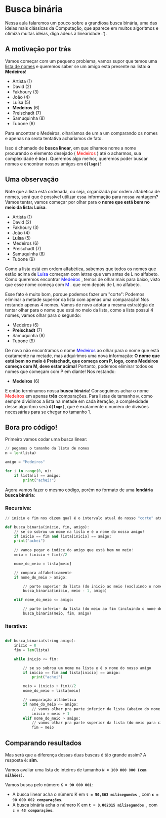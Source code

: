 # Busca binária

Nessa aula falaremos um pouco sobre a grandiosa busca binária, uma das ideias mais clássicas da Computação, que aparece em muitos algoritmos e otimiza muitas ideias, diga adeus à linearidade :').

## A motivação por trás

Vamos começar com um pequeno problema, vamos supor que temos uma <u>lista de nomes</u> e queremos saber se um amigo está presente na lista: **o Medeiros**!

- Artista (1)
- David (2)
- Fakhoury (3)
- João (4)
- Luísa (5)
- **Medeiros** (6)
- Preischadt (7)
- Samuquinha (8)
- Tubone (9)

Para encontrar o Medeiros, olharíamos de um a um comparando os nomes e apenas na sexta tentativa acharíamos de fato.

Isso é chamado de <b> busca linear</b>, em que olhamos nome a nome procurando o elemento desejado (<font color='red'> Medeiros</font> ) até o acharmos, sua complexidade é **`O(n)`**. Queremos algo melhor, queremos poder buscar nomes e encontrar nossos amigos em **`O(logn)`**!

## Uma observação

Note que a lista está ordenada, ou seja, organizada por ordem alfabética de nomes, será que é possível utilizar essa informação para nossa vantagem? Vamos tentar, vamos começar por olhar para o **nome que está bem no meio da lista: Luísa**.

- Artista (1)
- David (2)
- Fakhoury (3)
- João (4)
- **Luísa** (5)
- Medeiros (6)
- Preischadt (7)
- Samuquinha (8)
- Tubone (9)

Como a lista está em ordem alfabética, sabemos que todos os nomes que estão acima de <font color='blue'> Luísa </font> começam com letras que vem antes de L no alfabeto. Como queremos encontrar <font color='blue'> Medeiros </font>, temos de olhar mais para baixo, visto que esse nome começa com <font color='blue'> M </font>. que vem depois de L no alfabeto.

Esse fato é muito bom, porque podemos fazer um "corte": Podemos eliminar a metade superior da lista com apenas uma comparação! Nos restando apenas 4 nomes. Vamos de novo adotar a mesma estratégia de tentar olhar para o nome que está no meio da lista, como a lista possui 4 nomes, vamos olhar para o segundo:

- Medeiros (6)
- **Preischadt** (7)
- Samuquinha (8)
- Tubone (9)

De novo não encontramos o nome <font color='blue'> Medeiros </font> ao olhar para o nome que está exatamente na metade, mas adquirimos uma nova informação: **O nome que está bem no meio é Preischadt, que começa com P, logo, como Medeiros começa com M, deve estar acima!** Portanto, podemos eliminar todos os nomes que começam com P em diante! Nos restando:

- **Medeiros** (6)

E então terminamos nossa **busca binária**! Conseguimos achar o nome <font color='red'> Medeiros </font> em apenas **três** comparações. Para listas de tamanho **`N`**, como sempre dividimos a lista na metade em cada iteração, a complexidade desse algoritmo será **`O(logn)`**, que é exatamente o numéro de divisões necessárias para se chegar no tamanho 1.

## Bora pro código!

Primeiro vamos codar uma busca linear:
```py
// pegamos o tamanho da lista de nomes
n = len(lista)

amigo = "Medeiros"

for i in range(0, n):
    if lista[i] == amigo:
    	print("achei!")
```

Agora vamos fazer o mesmo código, porém no formato de uma **lendária busca binária**:

### Recursiva:
```py
// inicio e fim nos dizem qual é o intervalo atual do nosso "corte" atual da lista.

def busca_binaria(inicio, fim, amigo):
    // se so sobrou um nome na lista e é o nome do nosso amigo!
    if inicio == fim and lista[inicio] == amigo:
	print("achei")
    
    // vamos pegar o indice do amigo que está bem no meio!
    meio = (inicio + fim)//2

    nome_do_meio = lista[meio]

    // compara alfabeticamente
    if nome_do_meio > amigo:

        // parte superior da lista (do inicio ao meio (excluindo o nome do meio))
        busca_binaria(inicio, meio - 1, amigo)

    elif nome_do_meio <= amigo: 

        // parte inferior da lista (do meio ao fim (incluindo o nome do meio))
        busca_binaria(meio, fim, amigo)

```

### Iterativa:
```py

def busca_binaria(string amigo):
    inicio = 0
    fim = len(lista)

    while inicio <= fim:

        // se so sobrou um nome na lista e é o nome do nosso amigo
        if inicio == fim and lista[inicio] == amigo:
	        print("achei")

        meio = (inicio + fim)//2
        nome_do_meio = lista[meio]

        // comparação alfabetica
        if nome_do_meio <= amigo:
            // vamos olhar pra parte inferior da lista (abaixo do nome que esta no meio)
            inicio = meio + 1
        elif nome_do_meio > amigo:
            // vamos olhar pra parte superior da lista (do meio para cima)
            fim = meio
```

## Comparando resultados

Mas será que a diferença dessas duas buscas é tão grande assim? A resposta é: **sim**.

Vamos avaliar uma lista de inteiros de tamanho **`N = 100 000 000 (cem milhões)`**.

Vamos busca pelo número **`K = 90 000 001`**:

- A busca linear acha o número K em **`t = 50,863 milisegundos `**, com **`c = 90 000 002 comparações`**.
- A busca binária acha o número K em **`t = 0,002315 milisegundos `**, com **`c = 43 comparações`**.
